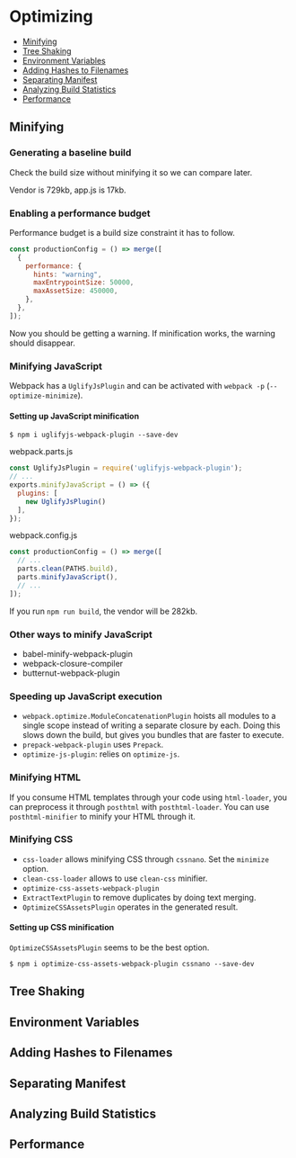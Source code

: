 # Optimizing

* [Minifying](#minifying)
* [Tree Shaking](#tree-shaking)
* [Environment Variables](#environment-variables)
* [Adding Hashes to Filenames](#adding-hashes-to-filenames)
* [Separating Manifest](#separating-manifest)
* [Analyzing Build Statistics](#analyzing-build-statistics)
* [Performance](#performance)

## Minifying

### Generating a baseline build

Check the build size without minifying it so we can compare later.

Vendor is 729kb, app.js is 17kb.

### Enabling a performance budget

Performance budget is a build size constraint it has to follow.

```javascript
const productionConfig = () => merge([
  {
    performance: {
      hints: "warning",
      maxEntrypointSize: 50000,
      maxAssetSize: 450000,
    },
  },
]);
```

Now you should be getting a warning. If minification works, the warning should disappear.

### Minifying JavaScript

Webpack has a `UglifyJsPlugin` and can be activated with `webpack -p` (`--optimize-minimize`).

#### Setting up JavaScript minification

```
$ npm i uglifyjs-webpack-plugin --save-dev
```

webpack.parts.js
```javascript
const UglifyJsPlugin = require('uglifyjs-webpack-plugin');
// ...
exports.minifyJavaScript = () => ({
  plugins: [
    new UglifyJsPlugin()
  ],
});
```

webpack.config.js
```javascript
const productionConfig = () => merge([
  // ...
  parts.clean(PATHS.build),
  parts.minifyJavaScript(),
  // ...
]);
```

If you run `npm run build`, the vendor will be 282kb.

### Other ways to minify JavaScript

* babel-minify-webpack-plugin
* webpack-closure-compiler
* butternut-webpack-plugin

### Speeding up JavaScript execution

* `webpack.optimize.ModuleConcatenationPlugin` hoists all modules to a single scope instead of  writing a separate closure by each. Doing this slows down the build, but gives you bundles that are faster to execute.
* `prepack-webpack-plugin` uses `Prepack`.
* `optimize-js-plugin`: relies on `optimize-js`.

### Minifying HTML

If you consume HTML templates through your code using `html-loader`, you can preprocess it through `posthtml` with `posthtml-loader`.
You can use `posthtml-minifier` to minify your HTML through it.

### Minifying CSS

* `css-loader` allows minifying CSS through `cssnano`. Set the `minimize` option.
* `clean-css-loader` allows to use `clean-css` minifier.
* `optimize-css-assets-webpack-plugin`
* `ExtractTextPlugin` to remove duplicates by doing text merging.
* `OptimizeCSSAssetsPlugin` operates in the generated result.

#### Setting up CSS minification

`OptimizeCSSAssetsPlugin` seems to be the best option.

```
$ npm i optimize-css-assets-webpack-plugin cssnano --save-dev
```

## Tree Shaking

## Environment Variables

## Adding Hashes to Filenames

## Separating Manifest

## Analyzing Build Statistics

## Performance
